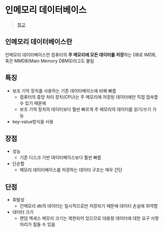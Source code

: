 # 인메모리 데이터베이스
> [참고](https://www.tibco.com/ko/reference-center/what-is-an-in-memory-database)
## 인메모리 데이터베이스란
인메모리 데이터베이스란 컴퓨터의 **주 메모리에 모든 데이터를 저장**하는 DB로 
IMDB, 혹은 MMDB(Main Memory DBMS)라고도 불림

## 특징
+ 보조 기억 장치를 사용하는 기존 데이터베이스에 비해 빠름
  + 컴퓨터의 중앙 처리 장치(CPU)는 주 메모리에 저장된 데이터에만 직접 접속할 수 있기 때문에 
  + 보조 기억 장치의 데이터보다 훨씬 빠르게 주 메모리의 데이터를 읽기/쓰기 가능
+ key-value방식을 사용


## 장점
+ 성능
  + 기존 디스크 기반 데이터베이스보다 훨씬 빠름
+ 단순함
  + 메모리 데이터베이스를 저장하는 데이터 구조는 매우 간단
## 단점
+ 휘발성
  + 인메모리 db의 데이터는 일시적으로만 저장되기 때문에 데이터 손실에 취약함
+ 데이터 크기
  + 랜덤 액세스 메모리 크기는 제한되어 있으므로 대용량 데이터에 대한 요구 사항 처리가 힘들 수 있음